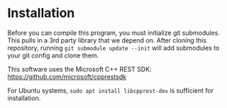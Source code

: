 # Installation

Before you can compile this program, you must initialize git submodules. This pulls in 
a 3rd party library that we depend on. After cloning this repository, running
`git submodule update --init` will add submodules to your git config and clone them. 

This software uses the Microsoft C++ REST SDK: https://github.com/microsoft/cpprestsdk

For Ubuntu systems, `sudo apt install libcpprest-dev` is sufficient for installation.